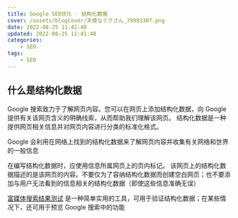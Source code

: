 ```yaml
---
title: Google SEO优化 - 结构化数据
cover: /assets/blogCover/天使なミクさん_79993307.png
date: 2022-08-25 11:41:48
updated: 2022-08-25 11:41:48
categories:
    - SEO
tags:
    - SEO
---
```


## 什么是结构化数据

Google 搜索致力于了解网页内容。您可以在网页上添加结构化数据，向 Google 提供有关该网页含义的明确线索，从而帮助我们理解该网页。 结构化数据是一种提供网页相关信息并对网页内容进行分类的标准化格式。

Google 会利用在网络上找到的结构化数据来了解网页内容并收集有关网络和世界的一般信息

在编写结构化数据时，应使用信息所属网页上的页内标记。 该网页上的结构化数据描述的是该网页的内容。不要仅为了容纳结构化数据而创建空白网页；也不要添加与用户无法看到的信息相关的结构化数据（即使这些信息准确无误）

[富媒体搜索结果测试](https://search.google.com/test/rich-results) 是一种简单实用的工具，可用于验证结构化数据；在某些情况下，还可用于预览 Google 搜索中的功能
